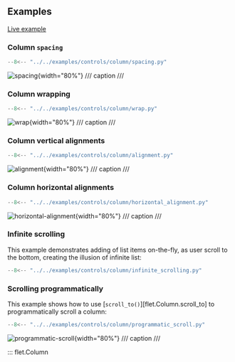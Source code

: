 ## Examples

[Live example](https://flet-controls-gallery.fly.dev/layout/column)

### Column `spacing`

```python
--8<-- "../../examples/controls/column/spacing.py"
```

![spacing](../examples/controls/column/media/spacing.gif){width="80%"}
/// caption
///

### Column wrapping

```python
--8<-- "../../examples/controls/column/wrap.py"
```

![wrap](../examples/controls/column/media/wrap.gif){width="80%"}
/// caption
///

### Column vertical alignments

```python
--8<-- "../../examples/controls/column/alignment.py"
```

![alignment](../examples/controls/column/media/alignment.png){width="80%"}
/// caption
///

### Column horizontal alignments

```python
--8<-- "../../examples/controls/column/horizontal_alignment.py"
```

![horizontal-alignment](../examples/controls/column/media/horizontal_alignment.png){width="80%"}
/// caption
///

### Infinite scrolling

This example demonstrates adding of list items on-the-fly, as user scroll to the bottom,
creating the illusion of infinite list:

```python
--8<-- "../../examples/controls/column/infinite_scrolling.py"
```

### Scrolling programmatically

This example shows how to use [`scroll_to()`][flet.Column.scroll_to] to programmatically scroll a column:

```python
--8<-- "../../examples/controls/column/programmatic_scroll.py"
```

![programmatic-scroll](../examples/controls/column/media/programmatic_scroll.png){width="80%"}
/// caption
///

[//]: # (### Custom scrollbar)

::: flet.Column
